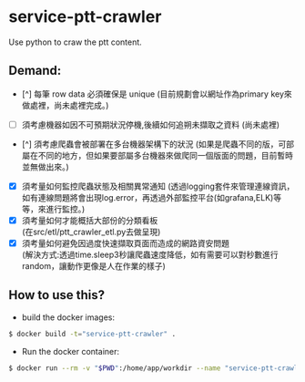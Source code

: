 # service-ptt-crawler
Use python to craw the ptt content.

## Demand:

- [^] 每筆 row data 必須確保是 unique
(目前規劃會以網址作為primary key來做處裡，尚未處裡完成。)
- [ ] 須考慮機器如因不可預期狀況停機,後續如何追朔未擷取之資料
(尚未處裡)
- [^] 須考慮爬蟲會被部署在多台機器架構下的狀況
(如果是爬蟲不同的版，可部屬在不同的地方，但如果要部屬多台機器來做爬同一個版面的問題，目前暫時並無做出來。)
- [X] 須考量如何監控爬蟲狀態及相關異常通知
(透過logging套件來管理連線資訊，如有連線問題將會出現log.error，再透過外部監控平台(如grafana,ELK)等等，來進行監控。)
- [X] 須考量如何才能概括大部份的分類看板<br>
(在src/etl/ptt_crawler_etl.py去做呈現)
- [X] 須考量如何避免因過度快速擷取頁面而造成的網路資安問題<br>
(解決方式:透過time.sleep3秒讓爬蟲速度降低，如有需要可以對秒數進行random，讓動作更像是人在作業的樣子)

## How to use this?
- build the docker images:
```bash
$ docker build -t="service-ptt-crawler" .
```
- Run the docker container:
```bash
$ docker run --rm -v "$PWD":/home/app/workdir --name "service-ptt-crawler" service-ptt-crawler
```